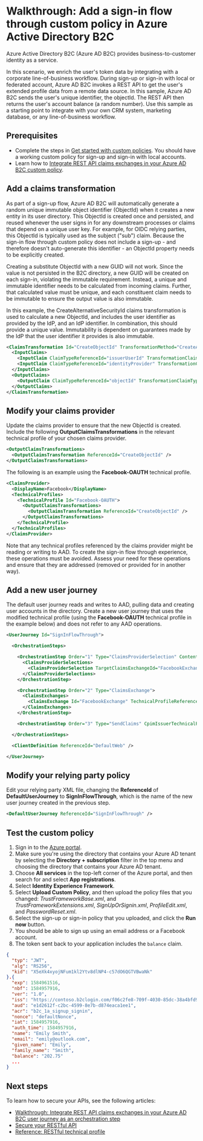 # Walkthrough: Add a sign-in flow through custom policy in Azure Active Directory B2C

Azure Active Directory B2C (Azure AD B2C) provides business-to-customer identity as a service.  

In this scenario, we enrich the user's token data by integrating with a corporate line-of-business workflow. During sign-up or sign-in with local or federated account, Azure AD B2C invokes a REST API to get the user's extended profile data from a remote data source. In this sample, Azure AD B2C sends the user's unique identifier, the objectId. The REST API then returns the user's account balance (a random number). Use this sample as a starting point to integrate with your own CRM system, marketing database, or any line-of-business workflow.

## Prerequisites

- Complete the steps in [Get started with custom policies](custom-policy-get-started.md). You should have a working custom policy for sign-up and sign-in with local accounts.
- Learn how to [Integrate REST API claims exchanges in your Azure AD B2C custom policy](custom-policy-rest-api-intro.md).

## Add a claims transformation

As part of a sign-up flow, Azure AD B2C will automatically generate a random unique immutable object identifier (ObjectId) when it creates a new entity in its user directory. This ObjectId is created once and persisted, and reused whenever the user signs in for any downstream processes or claims that depend on a unique user key. For example, for OIDC relying parties, this ObjectId is typically used as the subject ("sub") claim. Because the sign-in flow through custom policy does not include a sign-up - and therefore doesn't auto-generate this identifier - an ObjectId property needs to be explicitly created. 

Creating a substitute ObjectId with a new GUID will not work. Since the value is not persisted in the B2C directory, a new GUID will be created on each sign-in, violating the immutable requirement. Instead, a unique and immutable identifier needs to be calculated from incoming claims. Further, that calculated value must be unique, and each constituent claim needs to be immutable to ensure the output value is also immutable.

In this example, the CreateAlternativeSecurityId claims transformation is used to calculate a new ObjectId, and includes the user identifier as provided by the IdP, and an IdP identifier. In combination, this should provide a unique value. Immutability is dependent on guarantees made by the IdP that the user identifier it provides is also immutable.

```xml
<ClaimsTransformation Id="CreateObjectId" TransformationMethod="CreateAlternativeSecurityId">
  <InputClaims>
    <InputClaim ClaimTypeReferenceId="issuerUserId" TransformationClaimType="key" />
    <InputClaim ClaimTypeReferenceId="identityProvider" TransformationClaimType="identityProvider" />
  </InputClaims>
  <OutputClaims>
    <OutputClaim ClaimTypeReferenceId="objectId" TransformationClaimType="alternativeSecurityId" />
  </OutputClaims>
</ClaimsTransformation>
```

## Modify your claims provider

Update the claims provider to ensure that the new ObjectId is created. Include the following **OutputClaimsTransformations** in the relevant technical profile of your chosen claims provider.

```xml
<OutputClaimsTransformations>
  <OutputClaimsTransformation ReferenceId="CreateObjectId" />
</OutputClaimsTransformations>
```

The following is an example using the **Facebook-OAUTH** technical profile.

```xml
<ClaimsProvider>
  <DisplayName>Facebook</DisplayName>
  <TechnicalProfiles>
    <TechnicalProfile Id="Facebook-OAUTH">
      <OutputClaimsTransformations>
        <OutputClaimsTransformation ReferenceId="CreateObjectId" />
      </OutputClaimsTransformations>
    </TechnicalProfile>
  </TechnicalProfiles>
</ClaimsProvider>
```

Note that any technical profiles referenced by the claims provider might be reading or writing to AAD. To create the sign-in flow through experience, these operations must be avoided. Assess your need for these operations and ensure that they are addressed (removed or provided for in another way).

## Add a new user journey

The default user journey reads and writes to AAD, pulling data and creating user accounts in the directory. Create a new user journey that uses the modified technical profile (using the **Facebook-OAUTH** technical profile in the example below) and does not refer to any AAD operations.

```xml
<UserJourney Id="SignInFlowThrough">

  <OrchestrationSteps>

    <OrchestrationStep Order="1" Type="ClaimsProviderSelection" ContentDefinitionReferenceId="api.idpselections">
      <ClaimsProviderSelections>
        <ClaimsProviderSelection TargetClaimsExchangeId="FacebookExchange" />
      </ClaimsProviderSelections>
    </OrchestrationStep>

    <OrchestrationStep Order="2" Type="ClaimsExchange">
      <ClaimsExchanges>
        <ClaimsExchange Id="FacebookExchange" TechnicalProfileReferenceId="Facebook-OAUTH" />
      </ClaimsExchanges>
    </OrchestrationStep>

    <OrchestrationStep Order="3" Type="SendClaims" CpimIssuerTechnicalProfileReferenceId="JwtIssuer" />

  </OrchestrationSteps>

  <ClientDefinition ReferenceId="DefaultWeb" />

</UserJourney>
```

## Modify your relying party policy

Edit your relying party XML file, changing the **ReferenceId** of **DefaultUserJourney** to **SignInFlowThrough**, which is the name of the new user journey created in the previous step.

```xml
<DefaultUserJourney ReferenceId="SignInFlowThrough" />
```

## Test the custom policy

1. Sign in to the [Azure portal](https://portal.azure.com).
1. Make sure you're using the directory that contains your Azure AD tenant by selecting the **Directory + subscription** filter in the top menu and choosing the directory that contains your Azure AD tenant.
1. Choose **All services** in the top-left corner of the Azure portal, and then search for and select **App registrations**.
1. Select **Identity Experience Framework**.
1. Select **Upload Custom Policy**, and then upload the policy files that you changed: *TrustFrameworkBase.xml*, and *TrustFrameworkExtensions.xml*, *SignUpOrSignin.xml*, *ProfileEdit.xml*, and *PasswordReset.xml*. 
1. Select the sign-up or sign-in policy that you uploaded, and click the **Run now** button.
1. You should be able to sign up using an email address or a Facebook account.
1. The token sent back to your application includes the `balance` claim.

```json
{
  "typ": "JWT",
  "alg": "RS256",
  "kid": "X5eXk4xyojNFum1kl2Ytv8dlNP4-c57dO6QGTVBwaNk"
}.{
  "exp": 1584961516,
  "nbf": 1584957916,
  "ver": "1.0",
  "iss": "https://contoso.b2clogin.com/f06c2fe8-709f-4030-85dc-38a4bfd9e82d/v2.0/",
  "aud": "e1d2612f-c2bc-4599-8e7b-d874eaca1ee1",
  "acr": "b2c_1a_signup_signin",
  "nonce": "defaultNonce",
  "iat": 1584957916,
  "auth_time": 1584957916,
  "name": "Emily Smith",
  "email": "emily@outlook.com",
  "given_name": "Emily",
  "family_name": "Smith",
  "balance": "202.75"
  ...
}
```

## Next steps

To learn how to secure your APIs, see the following articles:

- [Walkthrough: Integrate REST API claims exchanges in your Azure AD B2C user journey as an orchestration step](custom-policy-rest-api-claims-exchange.md)
- [Secure your RESTful API](secure-rest-api.md)
- [Reference: RESTful technical profile](restful-technical-profile.md)
